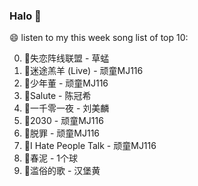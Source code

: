

### Halo 👋

😄 listen to my this week song list of top 10:

0. 🌈失恋阵线联盟 - 草蜢
1. 🌈迷途羔羊 (Live) - 顽童MJ116
2. 🌈少年董 - 顽童MJ116
3. 🌈Salute - 陈冠希
4. 🌈一千零一夜 - 刘美麟
5. 🌈2030 - 顽童MJ116
6. 🌈脱罪 - 顽童MJ116
7. 🌈I Hate People Talk - 顽童MJ116
8. 🌈春泥 - 1个球
9. 🌈滥俗的歌 - 汉堡黄

